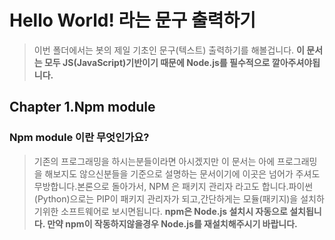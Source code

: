 # Hello World! 라는 문구 출력하기
> 이번 폴더에서는 봇의 제일 기초인 문구(텍스트) 출력하기를 해볼겁니다.
>**이 문서는 모두 JS(JavaScript)기반이기 때문에 Node.js를 필수적으로 깔아주셔야됩니다.**
## Chapter 1.Npm module
### Npm module 이란 무엇인가요?
> 기존의 프로그래밍을 하시는분들이라면 아시겠지만 이 문서는 아에 프로그래밍을 해보지도 않으신분들을 기준으로 설명하는 문서이기에 이곳은 넘어가 주셔도 무방합니다.본론으로 돌아가서, NPM 은 패키지 관리자 라고도 합니다.파이썬(Python)으로는 PIP이 패키지 관리자가 되고,간단하게는 모듈(패키지)을 설치하기위한 소프트웨어로 보시면됩니다.
**npm은 Node.js 설치시 자동으로 설치됩니다. 만약 npm이 작동하지않을경우 Node.js를 재설치해주시기 바랍니다.**

